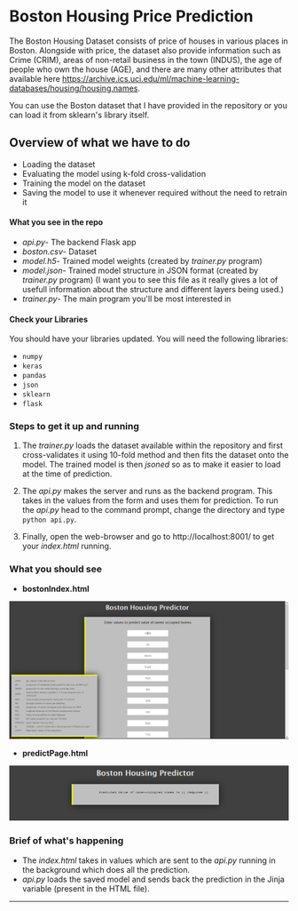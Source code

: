 # Boston Housing Price Prediction

The Boston Housing Dataset consists of price of houses in various places in Boston. Alongside with price, the dataset also provide information such as Crime (CRIM), areas of non-retail business in the town (INDUS), the age of people who own the house (AGE), and there are many other attributes that available here https://archive.ics.uci.edu/ml/machine-learning-databases/housing/housing.names.


You can use the Boston dataset that I have provided in the repository or you can load it from sklearn's library itself.

## Overview of what we have to do

* Loading the dataset
* Evaluating the model using k-fold cross-validation
* Training the model on the dataset
* Saving the model to use it whenever required without the need to retrain it

#### What you see in the repo

* *api.py*- The backend Flask app
* *boston.csv*- Dataset
* *model.h5*- Trained model weights (created by *trainer.py* program)
* *model.json*- Trained model structure in JSON format (created by *trainer.py* program) (I want you to see this file as it really gives a lot of usefull information about the structure and different layers being used.)
* *trainer.py*- The main program you'll be most interested in

#### Check your Libraries

You should have your libraries updated. You will need the following libraries:
* `numpy`
* `keras`
* `pandas`
* `json`
* `sklearn`
* `flask`

### Steps to get it up and running

1. The *trainer.py* loads the dataset available within the repository and first cross-validates it using 10-fold method and then fits the dataset onto the model.
The trained model is then *jsoned* so as to make it easier to load at the time of prediction.

2. The *api.py* makes the server and runs as the backend program. This takes in the values from the form and uses them for prediction.
To run the *api.py* head to the command prompt, change the directory and type `python api.py`.

3. Finally, open the web-browser and go to http://localhost:8001/ to get your *index.html* running.

### What you should see

* **bostonIndex.html**

![bostonIndex.html](bostonIndex.JPG)

* **predictPage.html**

![predictPage.html](predictPage.JPG)

### Brief of what's happening

* The *index.html* takes in values which are sent to the *api.py* running in the background which does all the prediction.
* *api.py* loads the saved model and sends back the prediction in the Jinja variable (present in the HTML file).

***
